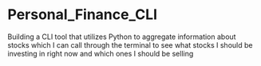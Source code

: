 # Personal_Finance_CLI
Building a CLI tool that utilizes Python to aggregate information about stocks which I can call through the terminal to see what stocks I should be investing in right now and which ones I should be selling
